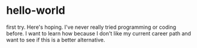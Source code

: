 # hello-world
first try. Here's hoping. 
I've never really tried programming or coding before. 
I want to learn how because I don't like my current career path and want 
to see if this is a better alternative. 
